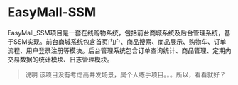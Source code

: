 # EasyMall-SSM
EasyMall_SSM项目是一套在线购物系统，包括前台商城系统及后台管理系统，基于SSM实现。前台商城系统包含首页门户、商品搜索、商品展示、购物车、订单流程、用户登录注册等模块。后台管理系统包含订单查询统计、商品管理、定期内交易数据的统计模块、日志管理模块。

> 说明
该项目没有考虑高并发场景，属个人练手项目。。。所以，看看就好？
